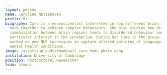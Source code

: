 ```yaml
---
layout: person
name: Caroline Nettekoven
prefix: Dr
biography: Caro is a neuroscientist interested in how different brain regions
  work together to achieve complex behaviours. She also studies how disrupted
  communication between brain regions leads to disordered behaviour and has a
  particular interest in the cerebellum. During her time in the group, she
  worked on new NLP techniques to capture altered patterns of language use in
  mental health conditions.
image: /assets/uploads/thumbnail_caro_bndu_photo.webp
institution: University of Cambridge
position: Postdoctoral Researcher
team: alumni
---
```

